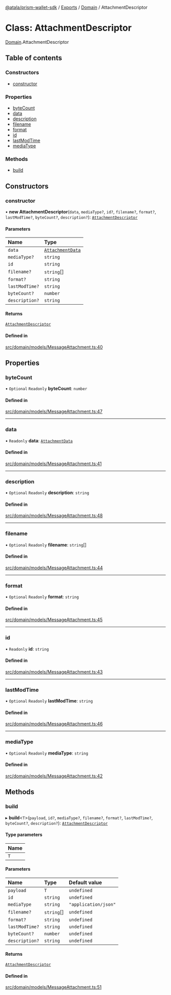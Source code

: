 [@atala/prism-wallet-sdk](../README.md) / [Exports](../modules.md) / [Domain](../modules/Domain.md) / AttachmentDescriptor

# Class: AttachmentDescriptor

[Domain](../modules/Domain.md).AttachmentDescriptor

## Table of contents

### Constructors

- [constructor](Domain.AttachmentDescriptor.md#constructor)

### Properties

- [byteCount](Domain.AttachmentDescriptor.md#bytecount)
- [data](Domain.AttachmentDescriptor.md#data)
- [description](Domain.AttachmentDescriptor.md#description)
- [filename](Domain.AttachmentDescriptor.md#filename)
- [format](Domain.AttachmentDescriptor.md#format)
- [id](Domain.AttachmentDescriptor.md#id)
- [lastModTime](Domain.AttachmentDescriptor.md#lastmodtime)
- [mediaType](Domain.AttachmentDescriptor.md#mediatype)

### Methods

- [build](Domain.AttachmentDescriptor.md#build)

## Constructors

### constructor

• **new AttachmentDescriptor**(`data`, `mediaType?`, `id?`, `filename?`, `format?`, `lastModTime?`, `byteCount?`, `description?`): [`AttachmentDescriptor`](Domain.AttachmentDescriptor.md)

#### Parameters

| Name | Type |
| :------ | :------ |
| `data` | [`AttachmentData`](../modules/Domain.md#attachmentdata) |
| `mediaType?` | `string` |
| `id` | `string` |
| `filename?` | `string`[] |
| `format?` | `string` |
| `lastModTime?` | `string` |
| `byteCount?` | `number` |
| `description?` | `string` |

#### Returns

[`AttachmentDescriptor`](Domain.AttachmentDescriptor.md)

#### Defined in

[src/domain/models/MessageAttachment.ts:40](https://github.com/input-output-hk/atala-prism-wallet-sdk-ts/blob/a3fc2aa/src/domain/models/MessageAttachment.ts#L40)

## Properties

### byteCount

• `Optional` `Readonly` **byteCount**: `number`

#### Defined in

[src/domain/models/MessageAttachment.ts:47](https://github.com/input-output-hk/atala-prism-wallet-sdk-ts/blob/a3fc2aa/src/domain/models/MessageAttachment.ts#L47)

___

### data

• `Readonly` **data**: [`AttachmentData`](../modules/Domain.md#attachmentdata)

#### Defined in

[src/domain/models/MessageAttachment.ts:41](https://github.com/input-output-hk/atala-prism-wallet-sdk-ts/blob/a3fc2aa/src/domain/models/MessageAttachment.ts#L41)

___

### description

• `Optional` `Readonly` **description**: `string`

#### Defined in

[src/domain/models/MessageAttachment.ts:48](https://github.com/input-output-hk/atala-prism-wallet-sdk-ts/blob/a3fc2aa/src/domain/models/MessageAttachment.ts#L48)

___

### filename

• `Optional` `Readonly` **filename**: `string`[]

#### Defined in

[src/domain/models/MessageAttachment.ts:44](https://github.com/input-output-hk/atala-prism-wallet-sdk-ts/blob/a3fc2aa/src/domain/models/MessageAttachment.ts#L44)

___

### format

• `Optional` `Readonly` **format**: `string`

#### Defined in

[src/domain/models/MessageAttachment.ts:45](https://github.com/input-output-hk/atala-prism-wallet-sdk-ts/blob/a3fc2aa/src/domain/models/MessageAttachment.ts#L45)

___

### id

• `Readonly` **id**: `string`

#### Defined in

[src/domain/models/MessageAttachment.ts:43](https://github.com/input-output-hk/atala-prism-wallet-sdk-ts/blob/a3fc2aa/src/domain/models/MessageAttachment.ts#L43)

___

### lastModTime

• `Optional` `Readonly` **lastModTime**: `string`

#### Defined in

[src/domain/models/MessageAttachment.ts:46](https://github.com/input-output-hk/atala-prism-wallet-sdk-ts/blob/a3fc2aa/src/domain/models/MessageAttachment.ts#L46)

___

### mediaType

• `Optional` `Readonly` **mediaType**: `string`

#### Defined in

[src/domain/models/MessageAttachment.ts:42](https://github.com/input-output-hk/atala-prism-wallet-sdk-ts/blob/a3fc2aa/src/domain/models/MessageAttachment.ts#L42)

## Methods

### build

▸ **build**\<`T`\>(`payload`, `id?`, `mediaType?`, `filename?`, `format?`, `lastModTime?`, `byteCount?`, `description?`): [`AttachmentDescriptor`](Domain.AttachmentDescriptor.md)

#### Type parameters

| Name |
| :------ |
| `T` |

#### Parameters

| Name | Type | Default value |
| :------ | :------ | :------ |
| `payload` | `T` | `undefined` |
| `id` | `string` | `undefined` |
| `mediaType` | `string` | `"application/json"` |
| `filename?` | `string`[] | `undefined` |
| `format?` | `string` | `undefined` |
| `lastModTime?` | `string` | `undefined` |
| `byteCount?` | `number` | `undefined` |
| `description?` | `string` | `undefined` |

#### Returns

[`AttachmentDescriptor`](Domain.AttachmentDescriptor.md)

#### Defined in

[src/domain/models/MessageAttachment.ts:51](https://github.com/input-output-hk/atala-prism-wallet-sdk-ts/blob/a3fc2aa/src/domain/models/MessageAttachment.ts#L51)
